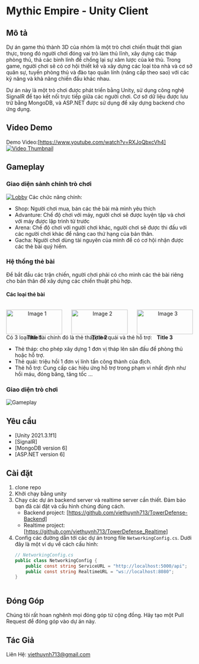# Mythic Empire - Unity Client

## Mô tả
Dự án game thủ thành 3D của nhóm là một trò chơi chiến thuật thời gian thực, trong đó người chơi đóng vai trò làm thủ lĩnh, xây dựng các tháp phòng thủ, thả các binh lính để chống lại sự xâm lược của kẻ thù. Trong game, người chơi sẽ có cơ hội thiết kế và xây dựng các loại tòa nhà và cơ sở quân sự, tuyến phòng thủ và đào tạo quân lính (nâng cấp theo sao) với các kỹ năng và khả năng chiến đấu khác nhau. 

Dự án này là một trò chơi được phát triển bằng Unity, sử dụng công nghệ SignalR để tạo kết nối trực tiếp giữa các người chơi. Cơ sở dữ liệu được lưu trữ bằng MongoDB, và ASP.NET được sử dụng để xây dựng backend cho ứng dụng.
## Video Demo
Demo Video:[https://www.youtube.com/watch?v=RXJoQbxcVh4]
[![Video Thumbnail](https://img.youtube.com/vi/RXJoQbxcVh4/maxresdefault.jpg)](https://www.youtube.com/watch?v=RXJoQbxcVh4)



## Gameplay
### Giao diện sảnh chính trò chơi 
<a href="https://ibb.co/qrQbr5r"><img src="https://i.ibb.co/87ZF7c7/Lobby.png" alt="Lobby" border="0"></a>
Các chức năng chính:
- Shop: Người chơi mua, bán các thẻ bài mà mình yêu thích
- Advanture: Chế độ chơi với máy, người chơi sẽ được luyện tập và chơi với máy được lập trình từ trước
- Arena: Chế độ chơi với người chơi khác, người chơi sẽ được thi đấu với các người chơi khác để nâng cao thứ hạng của bản thân.
- Gacha: Người chơi dùng tài nguyên của mình để có cơ hội nhận được các thẻ bài quý hiếm.

### Hệ thống thẻ bài
Để bắt đầu các trận chiến, người chơi phải có cho mình các thẻ bài riêng cho bản thân để xây dựng các chiến thuật phù hợp.
#### Các loại thẻ bài

<div style="display: flex; justify-content: space-between;">
    <!-- Cột 1 -->
    <div style="flex-basis: 30%;">
        <p align="center">
            <img src="https://i.ibb.co/zXMH0rz/golem-common-card.png" alt="Image 1" width="100%">
            <br>
            <strong>Title 1</strong>
        </p>
    </div>
    <div style="flex-basis: 30%;">
        <p align="center">
            <img src="https://i.ibb.co/GczYHdm/energy-common-card-1.png" alt="Image 2" width="100%">
            <br>
            <strong>Title 2</strong>
        </p>
    </div>
    <div style="flex-basis: 30%;">
        <p align="center">
            <img src="[image3.jpg](https://i.ibb.co/5G6t0fY/toxic-common-card.png)" alt="Image 3" width="100%">
            <br>
            <strong>Title 3</strong>
        </p>
    </div>
</div>

Có 3 loại thẻ bài chính đó là thẻ tháp, thẻ quái và thẻ hỗ trợ: 
- Thẻ tháp: cho phép xây dựng 1 đơn vị tháp lên sân đấu để phòng thủ hoặc hỗ trợ.
- Thẻ quái: triệu hồi 1 đơn vị lính tấn công thành của địch.
- Thẻ hỗ trợ: Cung cấp các hiệu ứng hỗ trợ trong phạm vi nhất định như hồi máu, đóng băng, tăng tốc ...

### Giao diện trò chơi
![Gameplay](https://i.ibb.co/Vt7j4KF/ingame.png)


## Yêu cầu
- [Unity 2021.3.1f1]
- [SignalR]
- [MongoDB version 6]
- [ASP.NET version 6]

## Cài đặt 
1. clone repo
2. Khởi chạy bằng unity
3. Chạy các dự án backend server và realtime server cần thiết. Đảm bảo bạn đã cài đặt và cấu hình chúng đúng cách.
   - Backend project: [https://github.com/viethuynh713/TowerDefense-Backend]
   - Realtime project: [https://github.com/viethuynh713/TowerDefense_Realtime]
4. Config các đường dẫn tới các dự án trong file `NetworkingConfig.cs`. Dưới đây là một ví dụ về cách cấu hình:
   ```csharp
   // NetworkingConfig.cs
   public class NetworkingConfig {
       public const string ServiceURL = "http://localhost:5000/api";
       public const string RealtimeURL = "ws://localhost:8080"; 
   }



## Đóng Góp
Chúng tôi rất hoan nghênh mọi đóng góp từ cộng đồng. Hãy tạo một Pull Request để đóng góp vào dự án này.

## Tác Giả

Liên Hệ: viethuynh713@gmail.com



